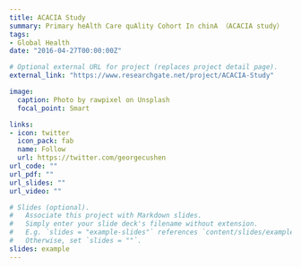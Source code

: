 ```yaml
---
title: ACACIA Study
summary: Primary heAlth Care quAlity Cohort In chinA （ACACIA study）
tags:
- Global Health
date: "2016-04-27T00:00:00Z"

# Optional external URL for project (replaces project detail page).
external_link: "https://www.researchgate.net/project/ACACIA-Study"

image:
  caption: Photo by rawpixel on Unsplash
  focal_point: Smart

links:
- icon: twitter
  icon_pack: fab
  name: Follow
  url: https://twitter.com/georgecushen
url_code: ""
url_pdf: ""
url_slides: ""
url_video: ""

# Slides (optional).
#   Associate this project with Markdown slides.
#   Simply enter your slide deck's filename without extension.
#   E.g. `slides = "example-slides"` references `content/slides/example-slides.md`.
#   Otherwise, set `slides = ""`.
slides: example
---
```


